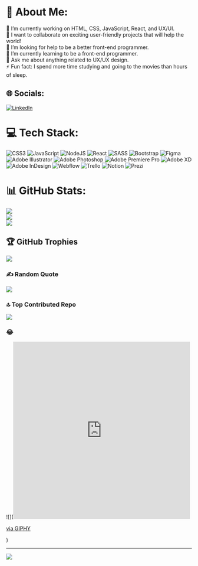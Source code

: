# 💫 About Me:
🔭 I’m currently working on HTML, CSS, JavaScript, React, and UX/UI.<br>👯 I want to collaborate on exciting user-friendly projects that will help the world!<br>🤝 I’m looking for help to be a better front-end programmer.<br>🌱 I’m currently learning to be a front-end programmer.<br>💬 Ask me about anything related to UX/UX design.<br>⚡ Fun fact: I spend more time studying and going to the movies than hours of sleep.


## 🌐 Socials:
[![LinkedIn](https://img.shields.io/badge/LinkedIn-%230077B5.svg?logo=linkedin&logoColor=white)](https://linkedin.com/in/linkedin.com/in/ale-olvera) 

# 💻 Tech Stack:
![CSS3](https://img.shields.io/badge/css3-%231572B6.svg?style=for-the-badge&logo=css3&logoColor=white) ![JavaScript](https://img.shields.io/badge/javascript-%23323330.svg?style=for-the-badge&logo=javascript&logoColor=%23F7DF1E) ![NodeJS](https://img.shields.io/badge/node.js-6DA55F?style=for-the-badge&logo=node.js&logoColor=white) ![React](https://img.shields.io/badge/react-%2320232a.svg?style=for-the-badge&logo=react&logoColor=%2361DAFB) ![SASS](https://img.shields.io/badge/SASS-hotpink.svg?style=for-the-badge&logo=SASS&logoColor=white) ![Bootstrap](https://img.shields.io/badge/bootstrap-%23563D7C.svg?style=for-the-badge&logo=bootstrap&logoColor=white) 	![Figma](https://img.shields.io/badge/figma-%23F24E1E.svg?style=for-the-badge&logo=figma&logoColor=white) ![Adobe Illustrator](https://img.shields.io/badge/adobeillustrator-%23FF9A00.svg?style=for-the-badge&logo=adobeillustrator&logoColor=white) ![Adobe Photoshop](https://img.shields.io/badge/adobephotoshop-%2331A8FF.svg?style=for-the-badge&logo=adobephotoshop&logoColor=white) ![Adobe Premiere Pro](https://img.shields.io/badge/Adobe%20Premiere%20Pro-9999FF.svg?style=for-the-badge&logo=Adobe%20Premiere%20Pro&logoColor=white) ![Adobe XD](https://img.shields.io/badge/Adobe%20XD-470137?style=for-the-badge&logo=Adobe%20XD&logoColor=#FF61F6) ![Adobe InDesign](https://img.shields.io/badge/Adobe%20InDesign-49021F?style=for-the-badge&logo=adobeindesign&logoColor=white) ![Webflow](https://img.shields.io/badge/Webflow-4353FF?style=for-the-badge&logo=webflow&logoColor=white) ![Trello](https://img.shields.io/badge/Trello-%23026AA7.svg?style=for-the-badge&logo=Trello&logoColor=white) ![Notion](https://img.shields.io/badge/Notion-%23000000.svg?style=for-the-badge&logo=notion&logoColor=white) ![Prezi](https://img.shields.io/badge/Prezi-%23000000.svg?style=for-the-badge&logo=Prezi&logoColor=white)
# 📊 GitHub Stats:
![](https://github-readme-stats.vercel.app/api?username=alejandra-0lv3ra&theme=blue-green&hide_border=true&include_all_commits=true&count_private=false)<br/>
![](https://github-readme-streak-stats.herokuapp.com/?user=alejandra-0lv3ra&theme=blue-green&hide_border=true)<br/>
![](https://github-readme-stats.vercel.app/api/top-langs/?username=alejandra-0lv3ra&theme=blue-green&hide_border=true&include_all_commits=true&count_private=false&layout=compact)

## 🏆 GitHub Trophies
![](https://github-profile-trophy.vercel.app/?username=alejandra-0lv3ra&theme=radical&no-frame=false&no-bg=true&margin-w=4)

### ✍️ Random Quote
![](https://quotes-github-readme.vercel.app/api?type=horizontal&theme=radical)

### 🔝 Top Contributed Repo
![](https://github-contributor-stats.vercel.app/api?username=alejandra-0lv3ra&limit=5&theme=dark&combine_all_yearly_contributions=true)

### 😂 
![](<iframe src="https://giphy.com/embed/o0vwzuFwCGAFO" width="480" height="480" frameBorder="0" class="giphy-embed" allowFullScreen></iframe><p><a href="https://giphy.com/gifs/cat-hacker-webs-o0vwzuFwCGAFO">via GIPHY</a></p>)

---
[![](https://visitcount.itsvg.in/api?id=alejandra-0lv3ra&icon=0&color=0)](https://visitcount.itsvg.in)

<!-- Proudly created with GPRM ( https://gprm.itsvg.in ) -->
